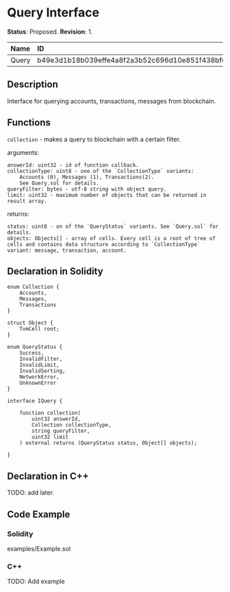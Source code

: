 
# Query Interface

**Status**: Proposed.
**Revision**: 1.

| Name      | ID                                                                |
| :---------| :---------------------------------------------------------------- |
| Query     | b49e3d1b18b039effe4a8f2a3b52c696d10e851f438bf64d8c2924daa2886812  |


## Description

Interface for querying accounts, transactions, messages from blockchain.


## Functions

`collection` - makes a query to blockchain with a certain filter.

arguments:

    answerId: uint32 - id of function callback.
    collectionType: uint8 - one of the `CollectionType` variants: 
        Accounts (0), Messages (1), Transactions(2). 
        See Query.sol for details.
    queryFilter: bytes - utf-8 string with object query.
    limit: uint32 - maximum number of objects that can be returned in result array.

returns:

	status: uint8 - on of the `QueryStatus` variants. See `Query.sol` for details.
    objects: Objects[] - array of cells. Every cell is a root of tree of cells and contains data structure according to `CollectionType` variant: message, transaction, account.

## Declaration in Solidity

```solidity
enum Collection {
    Accounts,
    Messages,
    Transactions
}

struct Object {
    TvmCell root;
}

enum QueryStatus {
    Success,
    InvalidFilter,
    InvalidLimit,
    InvalidSorting,
    NetworkError,
    UnknownError
}

interface IQuery {

    function collection(
        uint32 answerId,
        Collection collectionType,
        string queryFilter,
        uint32 limit
    ) external returns (QueryStatus status, Object[] objects);

}
```

## Declaration in C++

TODO: add later.


## Code Example

### Solidity

examples/Example.sol


### C++

TODO: Add example
